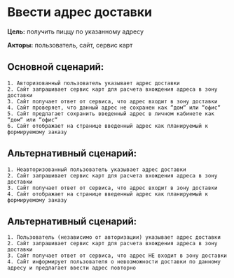 # **Ввести адрес доставки**

**Цель:** получить пиццу по указанному адресу

**Акторы:** пользователь, сайт, сервис карт

## Основной сценарий:

	1. Авторизованный пользователь указывает адрес доставки
	2. Сайт запрашивает сервис карт для расчета вхождения адреса в зону доставки
	3. Сайт получает ответ от сервиса, что адрес входит в зону доставки
	4. Сайт проверяет, что данный адрес не сохранен как “дом“ или “офис“
	5. Сайт предлагает сохранить введенный адрес в личном кабинете как “дом“ или “офис“
	6. Сайт отображает на странице введенный адрес как планируемый к формируемому заказу 

## Альтернативный сценарий:

	1. Неавторизованный пользователь указывает адрес доставки
	2. Сайт запрашивает сервис карт для расчета вхождения адреса в зону доставки
	3. Сайт получает ответ от сервиса, что адрес входит в зону доставки
	4. Сайт отображает на странице введенный адрес как планируемый к формируемому заказу 

## Альтернативный сценарий:

	1. Пользователь (независимо от авторизации) указывает адрес доставки
	2. Сайт запрашивает сервис карт для расчета вхождения адреса в зону доставки
	3. Сайт получает ответ от сервиса, что адрес НЕ входит в зону доставки
	4. Сайт информирует пользователя о невозможности доставки по данному адресу и предлагает ввести адрес повторно